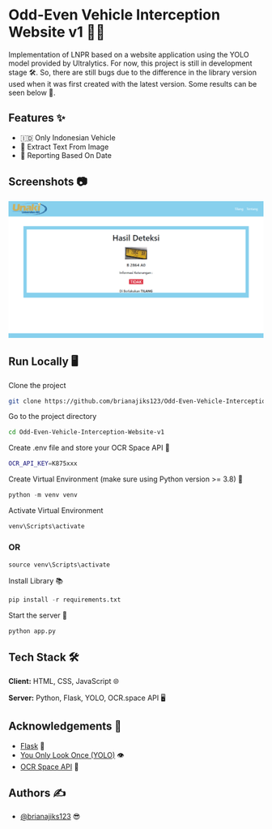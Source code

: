 # Odd-Even Vehicle Interception Website v1 🚗🚙

Implementation of LNPR based on a website application using the YOLO model provided by Ultralytics. For now, this project is still in development stage 🛠️. So, there are still bugs due to the difference in the library version used when it was first created with the latest version. Some results can be seen below 📸.

## Features ✨

- 🇮🇩 Only Indonesian Vehicle
- 📝 Extract Text From Image
- 📅 Reporting Based On Date

## Screenshots 📷

![App Screenshot3](./documentation/older%20version/report.png)

## Run Locally 🖥️

Clone the project

``` bash
git clone https://github.com/brianajiks123/Odd-Even-Vehicle-Interception-Website-v1.git
```

Go to the project directory

``` bash
cd Odd-Even-Vehicle-Interception-Website-v1
```

Create .env file and store your OCR Space API 🔑

``` bash
OCR_API_KEY=K875xxx
```

Create Virtual Environment (make sure using Python version >= 3.8) 🐍

``` python
python -m venv venv
```

Activate Virtual Environment

``` python
venv\Scripts\activate
```

### OR

``` python
source venv\Scripts\activate
```

Install Library 📚

``` python
pip install -r requirements.txt
```

Start the server 🚀

``` python
python app.py
```

## Tech Stack 🛠️

**Client:** HTML, CSS, JavaScript 🌐

**Server:** Python, Flask, YOLO, OCR.space API 🖥️

## Acknowledgements 🙌

 - [Flask](https://flask.palletsprojects.com/en/stable/) 🧪
 - [You Only Look Once (YOLO)](https://docs.ultralytics.com/) 👁️
 - [OCR Space API](https://ocr.space/OCRAPI) 📖

## Authors ✍️

- [@brianajiks123](https://www.github.com/brianajiks123) 😎
